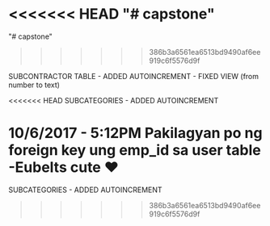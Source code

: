 <<<<<<< HEAD
"# capstone"
=======
"# capstone" 
>>>>>>> 386b3a6561ea6513bd9490af6ee919c6f5576d9f



SUBCONTRACTOR TABLE - ADDED AUTOINCREMENT
					- FIXED VIEW (from number to text)

<<<<<<< HEAD
SUBCATEGORIES - ADDED AUTOINCREMENT



10/6/2017 - 5:12PM
Pakilagyan po ng foreign key ung emp_id sa user table
-Eubelts cute ♥
=======
SUBCATEGORIES - ADDED AUTOINCREMENT
>>>>>>> 386b3a6561ea6513bd9490af6ee919c6f5576d9f
